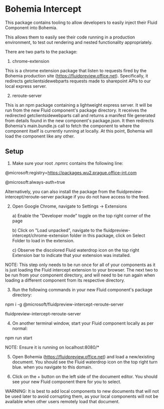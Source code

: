 # Bohemia Intercept



This package contains tooling to allow developers to easily inject their Fluid Component into Bohemia.

This allows them to easily see their code running in a production environment, to test out rendering and nested functionality appropriately.



There are two parts to the package:



1) chrome-extension

This is a chrome extension package that listen to requests fired by the Bohemia production site (https://fluidpreview.office.net). Specifically, it redirects getclientsidewebparts requests made to sharepoint APIs to our local express server.



2) reroute-server

This is an npm package containing a lightweight express server. It will be run from the new Fluid component's package directory. It receives the redirected getclientsidewebparts call and returns a manifest file generated from details found in the new component's package.json. It then redirects Bohemia's main.bundle.js call to fetch the component to where the component itself is currently running at locally. At this point, Bohemia will load the component like any other.



## Setup



1) Make sure your root .npmrc contains the following line:

@microsoft:registry=https://packages.wu2.prague.office-int.com

@microsoft:always-auth=true

Alternatively, you can also install the package from the fluidpreview-intercept/reroute-server package if you do not have access to the feed.



2) Open Google Chrome, navigate to Settings -> Extensions

    a) Enable the "Developer mode" toggle on the top right corner of the page

    b) Click on "Load unpacked", navigate to the fluidpreview-intercept/chrome-extension folder in this package, click on Select Folder to load in the extension.

    c) Observe the discolored Fluid waterdrop icon on the top right Extension bar to indicate that your extension was installed.



NOTE: This step only needs to be run once for all of your components as it is just loading the Fluid intercept extension to your browser. The next two to be run from your component directory, and will need to be run again when loading a different component from its respective directory.



3) Run the following commands in your new Fluid component's package directory:

npm i -g @microsoft/fluidpreview-intercept-reroute-server

fluidpreview-intercept-reroute-server



4) On another terminal window, start your Fluid component locally as per normal:

npm run start

NOTE: Ensure it is running on localhost:8080/*



5) Open Bohemia (https://fluidpreview.office.net) and load a new/existing document. You should see the Fluid waterdrop icon on the top right turn blue. when you navigate to this domain.



6) Click on the + button on the left side of the document editor. You should see your new Fluid component there for you to select.

WARNING: It is best to add local components to new documents that will not be used later to avoid corrupting them, as your local components will not be available when other users remotely load that document.

